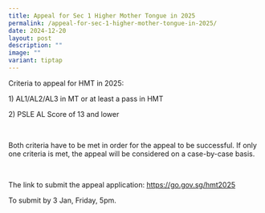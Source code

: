 ```yaml
---
title: Appeal for Sec 1 Higher Mother Tongue in 2025
permalink: /appeal-for-sec-1-higher-mother-tongue-in-2025/
date: 2024-12-20
layout: post
description: ""
image: ""
variant: tiptap
---
```

<p>Criteria to appeal for HMT in 2025:</p>
<p>1) AL1/AL2/AL3 in MT or at least a pass in HMT</p>
<p>2) PSLE AL Score of 13 and lower</p>
<p>&nbsp;</p>
<p>Both criteria have to be met in order for the appeal to be successful.
If only one criteria is met, the appeal will be considered on a case-by-case
basis.</p>
<p>&nbsp;</p>
<p>The link to submit the appeal application: <a href="https://go.gov.sg/hmt2025" rel="noopener nofollow" target="_blank">https://go.gov.sg/hmt2025</a>
</p>
<p>To submit by 3 Jan, Friday, 5pm.</p>